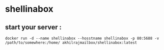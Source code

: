 # shellinabox


## start your server :

```
docker run -d --name shellinabox --hosstname shellinabox -p 80:5688 -v /path/to/somewhere:/home/ akhilrajmailbox/shellinabox:latest
```
